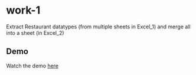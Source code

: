# work-1
Extract Restaurant datatypes (from multiple sheets in Excel_1) and merge all into a sheet (in Excel_2) 

## Demo
Watch the demo [here](https://www.youtube.com/watch?v=XqVLiRFiZLk)

